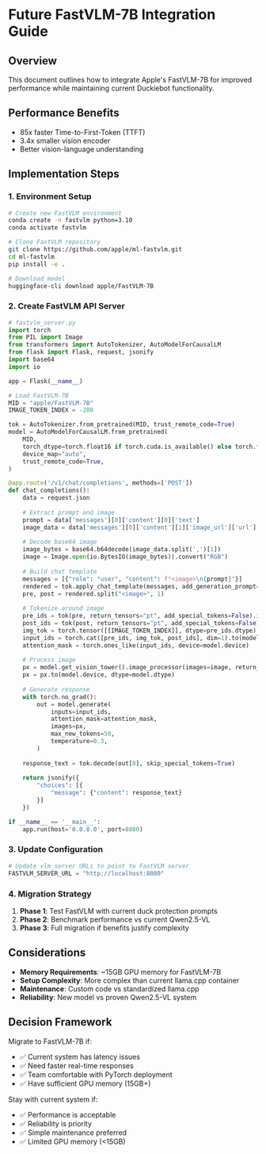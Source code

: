 # Future FastVLM-7B Integration Guide

## Overview
This document outlines how to integrate Apple's FastVLM-7B for improved performance while maintaining current Duckiebot functionality.

## Performance Benefits
- 85x faster Time-to-First-Token (TTFT)
- 3.4x smaller vision encoder
- Better vision-language understanding

## Implementation Steps

### 1. Environment Setup
```bash
# Create new FastVLM environment
conda create -n fastvlm python=3.10
conda activate fastvlm

# Clone FastVLM repository
git clone https://github.com/apple/ml-fastvlm.git
cd ml-fastvlm
pip install -e .

# Download model
huggingface-cli download apple/FastVLM-7B
```

### 2. Create FastVLM API Server
```python
# fastvlm_server.py
import torch
from PIL import Image
from transformers import AutoTokenizer, AutoModelForCausalLM
from flask import Flask, request, jsonify
import base64
import io

app = Flask(__name__)

# Load FastVLM-7B
MID = "apple/FastVLM-7B"
IMAGE_TOKEN_INDEX = -200

tok = AutoTokenizer.from_pretrained(MID, trust_remote_code=True)
model = AutoModelForCausalLM.from_pretrained(
    MID,
    torch_dtype=torch.float16 if torch.cuda.is_available() else torch.float32,
    device_map="auto",
    trust_remote_code=True,
)

@app.route('/v1/chat/completions', methods=['POST'])
def chat_completions():
    data = request.json
    
    # Extract prompt and image
    prompt = data['messages'][0]['content'][0]['text']
    image_data = data['messages'][0]['content'][1]['image_url']['url']
    
    # Decode base64 image
    image_bytes = base64.b64decode(image_data.split(',')[1])
    image = Image.open(io.BytesIO(image_bytes)).convert("RGB")
    
    # Build chat template
    messages = [{"role": "user", "content": f"<image>\n{prompt}"}]
    rendered = tok.apply_chat_template(messages, add_generation_prompt=True, tokenize=False)
    pre, post = rendered.split("<image>", 1)
    
    # Tokenize around image
    pre_ids = tok(pre, return_tensors="pt", add_special_tokens=False).input_ids
    post_ids = tok(post, return_tensors="pt", add_special_tokens=False).input_ids
    img_tok = torch.tensor([[IMAGE_TOKEN_INDEX]], dtype=pre_ids.dtype)
    input_ids = torch.cat([pre_ids, img_tok, post_ids], dim=1).to(model.device)
    attention_mask = torch.ones_like(input_ids, device=model.device)
    
    # Process image
    px = model.get_vision_tower().image_processor(images=image, return_tensors="pt")["pixel_values"]
    px = px.to(model.device, dtype=model.dtype)
    
    # Generate response
    with torch.no_grad():
        out = model.generate(
            inputs=input_ids,
            attention_mask=attention_mask,
            images=px,
            max_new_tokens=50,
            temperature=0.3,
        )
    
    response_text = tok.decode(out[0], skip_special_tokens=True)
    
    return jsonify({
        "choices": [{
            "message": {"content": response_text}
        }]
    })

if __name__ == '__main__':
    app.run(host='0.0.0.0', port=8080)
```

### 3. Update Configuration
```python
# Update vlm_server URLs to point to FastVLM server
FASTVLM_SERVER_URL = "http://localhost:8080"
```

### 4. Migration Strategy
1. **Phase 1**: Test FastVLM with current duck protection prompts
2. **Phase 2**: Benchmark performance vs current Qwen2.5-VL
3. **Phase 3**: Full migration if benefits justify complexity

## Considerations
- **Memory Requirements**: ~15GB GPU memory for FastVLM-7B
- **Setup Complexity**: More complex than current llama.cpp container
- **Maintenance**: Custom code vs standardized llama.cpp
- **Reliability**: New model vs proven Qwen2.5-VL system

## Decision Framework
Migrate to FastVLM-7B if:
- ✅ Current system has latency issues
- ✅ Need faster real-time responses
- ✅ Team comfortable with PyTorch deployment
- ✅ Have sufficient GPU memory (15GB+)

Stay with current system if:
- ✅ Performance is acceptable
- ✅ Reliability is priority
- ✅ Simple maintenance preferred
- ✅ Limited GPU memory (<15GB)



